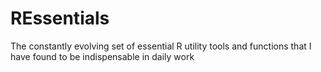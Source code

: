 # REssentials
The constantly evolving set of essential R utility tools and functions that I have found to be indispensable in daily work

